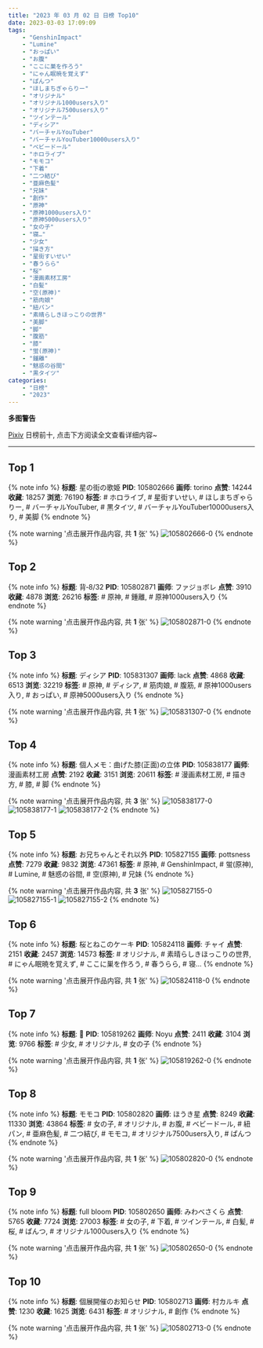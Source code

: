 ```yaml
---
title: "2023 年 03 月 02 日 日榜 Top10"
date: 2023-03-03 17:09:09
tags:
    - "GenshinImpact"
    - "Lumine"
    - "おっぱい"
    - "お腹"
    - "ここに巣を作ろう"
    - "にゃん眠暁を覚えず"
    - "ぱんつ"
    - "ほしまちぎゃらりー"
    - "オリジナル"
    - "オリジナル1000users入り"
    - "オリジナル7500users入り"
    - "ツインテール"
    - "ディシア"
    - "バーチャルYouTuber"
    - "バーチャルYouTuber10000users入り"
    - "ベビードール"
    - "ホロライブ"
    - "モモコ"
    - "下着"
    - "二つ結び"
    - "亜麻色髪"
    - "兄妹"
    - "創作"
    - "原神"
    - "原神1000users入り"
    - "原神5000users入り"
    - "女の子"
    - "寝…"
    - "少女"
    - "描き方"
    - "星街すいせい"
    - "春うらら"
    - "桜"
    - "漫画素材工房"
    - "白髪"
    - "空(原神)"
    - "筋肉娘"
    - "紐パン"
    - "素晴らしきほっこりの世界"
    - "美脚"
    - "脚"
    - "腹筋"
    - "膝"
    - "蛍(原神)"
    - "鍾離"
    - "魅惑の谷間"
    - "黒タイツ"
categories:
    - "日榜"
    - "2023"
---
```


<i class="fa fa-triangle-exclamation"></i>**多图警告**<i class="fa fa-triangle-exclamation"></i>

[Pixiv](https://www.pixiv.net/) 日榜前十, 点击下方阅读全文查看详细内容~

<!-- more -->

---

## Top 1

{% note info %}
**标题**: 星の街の歌姫
**PID**: 105802666 **画师**: torino
**点赞**: 14244 **收藏**: 18257 **浏览**: 76190
**标签**: # ホロライブ, # 星街すいせい, # ほしまちぎゃらりー, # バーチャルYouTuber, # 黒タイツ, # バーチャルYouTuber10000users入り, # 美脚
{% endnote %}

{% note warning '点击展开作品内容, 共 **1** 张' %}
![105802666-0](https://i.pixiv.re/img-original/img/2023/03/01/00/00/43/105802666_p0.jpg)
{% endnote %}

## Top 2

{% note info %}
**标题**: 背‐8/32
**PID**: 105802871 **画师**: ファジョボレ
**点赞**: 3910 **收藏**: 4878 **浏览**: 26216
**标签**: # 原神, # 鍾離, # 原神1000users入り
{% endnote %}

{% note warning '点击展开作品内容, 共 **1** 张' %}
![105802871-0](https://i.pixiv.re/img-original/img/2023/03/01/00/02/12/105802871_p0.jpg)
{% endnote %}

## Top 3

{% note info %}
**标题**: ディシア
**PID**: 105831307 **画师**: lack
**点赞**: 4868 **收藏**: 6513 **浏览**: 32219
**标签**: # 原神, # ディシア, # 筋肉娘, # 腹筋, # 原神1000users入り, # おっぱい, # 原神5000users入り
{% endnote %}

{% note warning '点击展开作品内容, 共 **1** 张' %}
![105831307-0](https://i.pixiv.re/img-original/img/2023/03/02/00/00/15/105831307_p0.png)
{% endnote %}

## Top 4

{% note info %}
**标题**: 個人メモ：曲げた膝(正面)の立体
**PID**: 105838177 **画师**: 漫画素材工房
**点赞**: 2192 **收藏**: 3151 **浏览**: 20611
**标签**: # 漫画素材工房, # 描き方, # 膝, # 脚
{% endnote %}

{% note warning '点击展开作品内容, 共 **3** 张' %}
![105838177-0](https://i.pixiv.re/img-original/img/2023/03/02/07/00/07/105838177_p0.jpg)
![105838177-1](https://i.pixiv.re/img-original/img/2023/03/02/07/00/07/105838177_p1.jpg)
![105838177-2](https://i.pixiv.re/img-original/img/2023/03/02/07/00/07/105838177_p2.jpg)
{% endnote %}

## Top 5

{% note info %}
**标题**: お兄ちゃんとそれ以外
**PID**: 105827155 **画师**: pottsness
**点赞**: 7279 **收藏**: 9832 **浏览**: 47361
**标签**: # 原神, # GenshinImpact, # 蛍(原神), # Lumine, # 魅惑の谷間, # 空(原神), # 兄妹
{% endnote %}

{% note warning '点击展开作品内容, 共 **3** 张' %}
![105827155-0](https://i.pixiv.re/img-original/img/2023/03/01/22/00/22/105827155_p0.jpg)
![105827155-1](https://i.pixiv.re/img-original/img/2023/03/01/22/00/22/105827155_p1.jpg)
![105827155-2](https://i.pixiv.re/img-original/img/2023/03/01/22/00/22/105827155_p2.jpg)
{% endnote %}

## Top 6

{% note info %}
**标题**: 桜とねこのケーキ
**PID**: 105824118 **画师**: チャイ
**点赞**: 2151 **收藏**: 2457 **浏览**: 14573
**标签**: # オリジナル, # 素晴らしきほっこりの世界, # にゃん眠暁を覚えず, # ここに巣を作ろう, # 春うらら, # 寝…
{% endnote %}

{% note warning '点击展开作品内容, 共 **1** 张' %}
![105824118-0](https://i.pixiv.re/img-original/img/2023/03/01/20/30/03/105824118_p0.png)
{% endnote %}

## Top 7

{% note info %}
**标题**: 🌼
**PID**: 105819262 **画师**: Noyu
**点赞**: 2411 **收藏**: 3104 **浏览**: 9766
**标签**: # 少女, # オリジナル, # 女の子
{% endnote %}

{% note warning '点击展开作品内容, 共 **1** 张' %}
![105819262-0](https://i.pixiv.re/img-original/img/2023/03/01/17/29/23/105819262_p0.jpg)
{% endnote %}

## Top 8

{% note info %}
**标题**: モモコ
**PID**: 105802820 **画师**: ほうき星
**点赞**: 8249 **收藏**: 11330 **浏览**: 43864
**标签**: # 女の子, # オリジナル, # お腹, # ベビードール, # 紐パン, # 亜麻色髪, # 二つ結び, # モモコ, # オリジナル7500users入り, # ぱんつ
{% endnote %}

{% note warning '点击展开作品内容, 共 **1** 张' %}
![105802820-0](https://i.pixiv.re/img-original/img/2023/03/01/00/01/47/105802820_p0.jpg)
{% endnote %}

## Top 9

{% note info %}
**标题**: full bloom
**PID**: 105802650 **画师**: みわべさくら
**点赞**: 5765 **收藏**: 7724 **浏览**: 27003
**标签**: # 女の子, # 下着, # ツインテール, # 白髪, # 桜, # ぱんつ, # オリジナル1000users入り
{% endnote %}

{% note warning '点击展开作品内容, 共 **1** 张' %}
![105802650-0](https://i.pixiv.re/img-original/img/2023/03/01/00/00/37/105802650_p0.jpg)
{% endnote %}

## Top 10

{% note info %}
**标题**: 個展開催のお知らせ
**PID**: 105802713 **画师**: 村カルキ
**点赞**: 1230 **收藏**: 1625 **浏览**: 6431
**标签**: # オリジナル, # 創作
{% endnote %}

{% note warning '点击展开作品内容, 共 **1** 张' %}
![105802713-0](https://i.pixiv.re/img-original/img/2023/03/01/00/01/00/105802713_p0.jpg)
{% endnote %}
